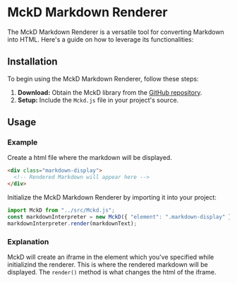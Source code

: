 # MckD Markdown Renderer

The MckD Markdown Renderer is a versatile tool for converting Markdown into HTML. Here's a guide on how to leverage its functionalities:

## Installation

To begin using the MckD Markdown Renderer, follow these steps:

1. **Download:** Obtain the MckD library from the [GitHub repository](https://github.com/0m0g1/mckd.js).
2. **Setup:** Include the `Mckd.js` file in your project's source.

## Usage

### Example

Create a html file where the markdown will be displayed.

```Html
<div class="markdown-display">
  <!-- Rendered Markdown will appear here -->
</div>
```

Initialize the MckD Markdown Renderer by importing it into your project:

```javascript
import MckD from "../src/Mckd.js";
const markdownInterpreter = new MckD({ "element": ".markdown-display" });
markdownInterpreter.render(markdownText);
```

### Explanation

MckD will create an iframe in the element which you've specified while initializind the renderer.
This is where the rendered markdown will be displayed.
The `render()` method is what changes the html of the iframe.
